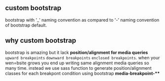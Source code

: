 ## custom bootstrap

bootstrap with '\_' naming convention as compared to '-' naming convention of bootstrap default.

## why custom bootstrap

bootstrap is amazing but it lack **position/alignment for media queries** `upward breakpoints` `downward breakpoints` `enclosed breakpoints`. when your wen=bsite grows you end up writing same alignment media queries so many time. instead we use sass function to generate position/alignment classes for each breakpont condition using bootstrap **media-breakpoint-\*\***
